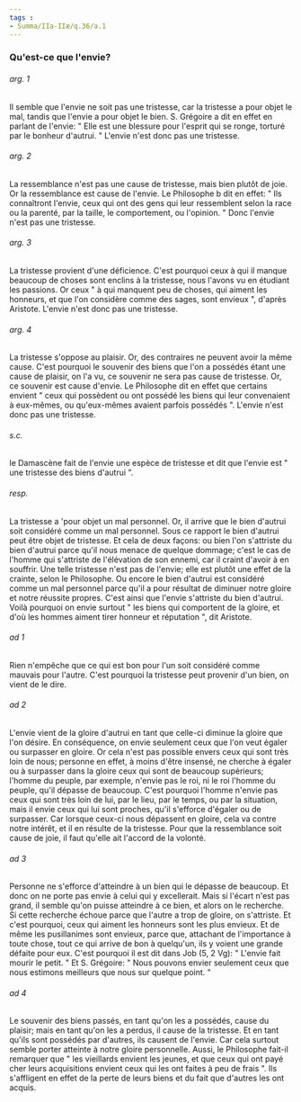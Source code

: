 ```yaml
---
tags : 
- Summa/IIa-IIæ/q.36/a.1
---
```


### Qu'est-ce que l'envie?

###### arg. 1
Il semble que l'envie ne soit pas une tristesse, car la tristesse a pour objet le mal, tandis que l'envie a pour objet le bien. S. Grégoire a dit en effet en parlant de l'envie: " Elle est une blessure pour l'esprit qui se ronge, torturé par le bonheur d'autrui. " L'envie n'est donc pas une tristesse. 

###### arg. 2
La ressemblance n'est pas une cause de tristesse, mais bien plutôt de joie. Or la ressemblance est cause de l'envie. Le Philosophe b dit en effet: " Ils connaîtront l'envie, ceux qui ont des gens qui leur ressemblent selon la race ou la parenté, par la taille, le comportement, ou l'opinion. " Donc l'envie n'est pas une tristesse. 

###### arg. 3
La tristesse provient d'une déficience. C'est pourquoi ceux à qui il manque beaucoup de choses sont enclins à la tristesse, nous l'avons vu en étudiant les passions. Or ceux " à qui manquent peu de choses, qui aiment les honneurs, et que l'on considère comme des sages, sont envieux ", d'après Aristote. L'envie n'est donc pas une tristesse. 

###### arg. 4
La tristesse s'oppose au plaisir. Or, des contraires ne peuvent avoir la même cause. C'est pourquoi le souvenir des biens que l'on a possédés étant une cause de plaisir, on l'a vu, ce souvenir ne sera pas cause de tristesse. Or, ce souvenir est cause d'envie. Le Philosophe dit en effet que certains envient " ceux qui possèdent ou ont possédé les biens qui leur convenaient à eux-mêmes, ou qu'eux-mêmes avaient parfois possédés ". L'envie n'est donc pas une tristesse. 

###### s.c.
le Damascène fait de l'envie une espèce de tristesse et dit que l'envie est " une tristesse des biens d'autrui ". 

###### resp.
La tristesse a 'pour objet un mal personnel. Or, il arrive que le bien d'autrui soit considéré comme un mal personnel. Sous ce rapport le bien d'autrui peut être objet de tristesse. Et cela de deux façons: ou bien l'on s'attriste du bien d'autrui parce qu'il nous menace de quelque dommage; c'est le cas de l'homme qui s'attriste de l'élévation de son ennemi, car il craint d'avoir à en souffrir. Une telle tristesse n'est pas de l'envie; elle est plutôt une effet de la crainte, selon le Philosophe. Ou encore le bien d'autrui est considéré comme un mal personnel parce qu'il a pour résultat de diminuer notre gloire et notre réussite propres. C'est ainsi que l'envie s'attriste du bien d'autrui. Voilà pourquoi on envie surtout " les biens qui comportent de la gloire, et d'où les hommes aiment tirer honneur et réputation ", dit Aristote. 

###### ad 1
Rien n'empêche que ce qui est bon pour l'un soit considéré comme mauvais pour l'autre. C'est pourquoi la tristesse peut provenir d'un bien, on vient de le dire. 

###### ad 2
L'envie vient de la gloire d'autrui en tant que celle-ci diminue la gloire que l'on désire. En conséquence, on envie seulement ceux que l'on veut égaler ou surpasser en gloire. Or cela n'est pas possible envers ceux qui sont très loin de nous; personne en effet, à moins d'être insensé, ne cherche à égaler ou à surpasser dans la gloire ceux qui sont de beaucoup supérieurs; l'homme du peuple, par exemple, n'envie pas le roi, ni le roi l'homme du peuple, qu'il dépasse de beaucoup. C'est pourquoi l'homme n'envie pas ceux qui sont très loin de lui, par le lieu, par le temps, ou par la situation, mais il envie ceux qui lui sont proches, qu'il s'efforce d'égaler ou de surpasser. Car lorsque ceux-ci nous dépassent en gloire, cela va contre notre intérêt, et il en résulte de la tristesse. Pour que la ressemblance soit cause de joie, il faut qu'elle ait l'accord de la volonté. 

###### ad 3
Personne ne s'efforce d'atteindre à un bien qui le dépasse de beaucoup. Et donc on ne porte pas envie à celui qui y excellerait. Mais si l'écart n'est pas grand, il semble qu'on puisse atteindre à ce bien, et alors on le recherche. Si cette recherche échoue parce que l'autre a trop de gloire, on s'attriste. Et c'est pourquoi, ceux qui aiment les honneurs sont les plus envieux. Et de même les pusillanimes sont envieux, parce que, attachant de l'importance à toute chose, tout ce qui arrive de bon à quelqu'un, ils y voient une grande défaite pour eux. C'est pourquoi il est dit dans Job (5, 2 Vg): " L'envie fait mourir le petit. " Et S. Grégoire: " Nous pouvons envier seulement ceux que nous estimons meilleurs que nous sur quelque point. " 

###### ad 4
Le souvenir des biens passés, en tant qu'on les a possédés, cause du plaisir; mais en tant qu'on les a perdus, il cause de la tristesse. Et en tant qu'ils sont possédés par d'autres, ils causent de l'envie. Car cela surtout semble porter atteinte à notre gloire personnelle. Aussi, le Philosophe fait-il remarquer que " les vieillards envient les jeunes, et que ceux qui ont payé cher leurs acquisitions envient ceux qui les ont faites à peu de frais ". Ils s'affligent en effet de la perte de leurs biens et du fait que d'autres les ont acquis. 

